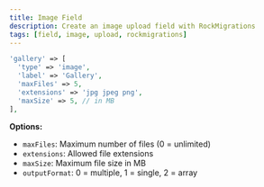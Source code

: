 ```yaml
---
title: Image Field
description: Create an image upload field with RockMigrations
tags: [field, image, upload, rockmigrations]
---
```


```php
'gallery' => [
  'type' => 'image',
  'label' => 'Gallery',
  'maxFiles' => 5,
  'extensions' => 'jpg jpeg png',
  'maxSize' => 5, // in MB
],
```

**Options:**
- `maxFiles`: Maximum number of files (0 = unlimited)
- `extensions`: Allowed file extensions
- `maxSize`: Maximum file size in MB
- `outputFormat`: 0 = multiple, 1 = single, 2 = array
